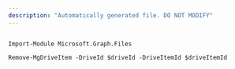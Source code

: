 ```yaml
---
description: "Automatically generated file. DO NOT MODIFY"
---
```


```powershellv2

Import-Module Microsoft.Graph.Files

Remove-MgDriveItem -DriveId $driveId -DriveItemId $driveItemId

```